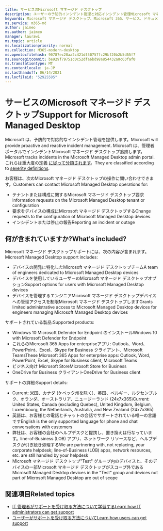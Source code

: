 ```yaml
---
title: サービスのMicrosoft マネージド デスクトップ
description: ユーザーの予防的インシデント管理と対応インシデント管理Microsoft マネージド デスクトップ。
keywords: Microsoft マネージド デスクトップ、Microsoft 365、サービス、ドキュメント
ms.service: m365-md
author: jaimeo
ms.author: jaimeo
manager: laurawi
ms.topic: article
ms.localizationpriority: normal
ms.collection: M365-modern-desktop
ms.openlocfilehash: 90787ec28aa2c421df50757fc29bf20b2b5d55f7
ms.sourcegitcommit: be929f79751c0c52dfa6bd98a854432a0c63faf0
ms.translationtype: MT
ms.contentlocale: ja-JP
ms.lasthandoff: 06/14/2021
ms.locfileid: "52925505"
---
```

# <a name="support-for-microsoft-managed-desktop"></a><span data-ttu-id="6d473-104">サービスのMicrosoft マネージド デスクトップ</span><span class="sxs-lookup"><span data-stu-id="6d473-104">Support for Microsoft Managed Desktop</span></span>

<span data-ttu-id="6d473-105">Microsoft は、予防的で対応的なインシデント管理を提供します。</span><span class="sxs-lookup"><span data-stu-id="6d473-105">Microsoft will provide proactive and reactive incident management.</span></span> <span data-ttu-id="6d473-106">Microsoft は、管理者ポータルでインシデントMicrosoft マネージド デスクトップ追跡します。</span><span class="sxs-lookup"><span data-stu-id="6d473-106">Microsoft tracks incidents in the Microsoft Managed Desktop admin portal.</span></span> <span data-ttu-id="6d473-107">これらは重大度の定義 [に従って分類されます](../working-with-managed-desktop/admin-support.md#sev)。</span><span class="sxs-lookup"><span data-stu-id="6d473-107">They are classified according to [severity definitions](../working-with-managed-desktop/admin-support.md#sev).</span></span>

<span data-ttu-id="6d473-108">お客様は、次のMicrosoft マネージド デスクトップの操作に問い合わせできます。</span><span class="sxs-lookup"><span data-stu-id="6d473-108">Customers can contact Microsoft Managed Desktop operations for:</span></span>
- <span data-ttu-id="6d473-109">テナントまたは構成に関するMicrosoft マネージド デスクトップ要求</span><span class="sxs-lookup"><span data-stu-id="6d473-109">Information requests on the Microsoft Managed Desktop tenant or configuration</span></span>
- <span data-ttu-id="6d473-110">要求をデバイスの構成にMicrosoft マネージド デスクトップする</span><span class="sxs-lookup"><span data-stu-id="6d473-110">Change requests to the configuration of Microsoft Managed Desktop devices</span></span>
- <span data-ttu-id="6d473-111">インシデントまたは停止の報告</span><span class="sxs-lookup"><span data-stu-id="6d473-111">Reporting an incident or outage</span></span>

## <a name="whats-included"></a><span data-ttu-id="6d473-112">何が含まれていますか?</span><span class="sxs-lookup"><span data-stu-id="6d473-112">What's included?</span></span>

<span data-ttu-id="6d473-113">Microsoft マネージド デスクトップサポートには、次の内容が含まれます。</span><span class="sxs-lookup"><span data-stu-id="6d473-113">Microsoft Managed Desktop support includes:</span></span>

- <span data-ttu-id="6d473-114">デバイスの開発に特化したMicrosoft マネージド デスクトップチーム</span><span class="sxs-lookup"><span data-stu-id="6d473-114">A team of engineers dedicated to Microsoft Managed Desktop devices</span></span>
- <span data-ttu-id="6d473-115">デバイスを使用しているユーザーのMicrosoft マネージド デスクトップオプション</span><span class="sxs-lookup"><span data-stu-id="6d473-115">Support options for users with Microsoft Managed Desktop devices</span></span>
- <span data-ttu-id="6d473-116">デバイスを管理するエンジニアMicrosoft マネージド デスクトップデバイスへの管理アクセスを制限Microsoft マネージド デスクトップします</span><span class="sxs-lookup"><span data-stu-id="6d473-116">Grants limited administrative access to Microsoft Managed Desktop devices for engineers managing Microsoft Managed Desktop devices</span></span> 

<span data-ttu-id="6d473-117">サポートされている製品:</span><span class="sxs-lookup"><span data-stu-id="6d473-117">Supported products:</span></span>

- <span data-ttu-id="6d473-118">Windows 10 Microsoft Defender for Endpoint のインストール</span><span class="sxs-lookup"><span data-stu-id="6d473-118">Windows 10 with Microsoft Defender for Endpoint</span></span>
- <span data-ttu-id="6d473-119">これらのMicrosoft 365 Apps for enterpriseアプリ: Outlook、Word、PowerPoint、Excel、Skype for Business クライアント、Microsoft Teams</span><span class="sxs-lookup"><span data-stu-id="6d473-119">These Microsoft 365 Apps for enterprise apps: Outlook, Word, PowerPoint, Excel, Skype for Business client, Microsoft Teams</span></span> 
- <span data-ttu-id="6d473-120">ビジネス向け Microsoft Store</span><span class="sxs-lookup"><span data-stu-id="6d473-120">Microsoft Store for Business</span></span> 
- <span data-ttu-id="6d473-121">OneDrive for Business クライアント</span><span class="sxs-lookup"><span data-stu-id="6d473-121">OneDrive for Business client</span></span> 

<span data-ttu-id="6d473-122">サポートの詳細:</span><span class="sxs-lookup"><span data-stu-id="6d473-122">Support details:</span></span>

- <span data-ttu-id="6d473-123">Current: 米国、カナダ (ケベック州を除く)、英国、ベルギー、ルクセンブルク、オランダ、オーストラリア、ニュージーランド (24x7x365)</span><span class="sxs-lookup"><span data-stu-id="6d473-123">Current: United States, Canada (excluding Quebec), United Kingdom, Belgium, Luxembourg, the Netherlands, Australia, and New Zealand (24x7x365)</span></span> 
- <span data-ttu-id="6d473-124">英語は、お客様との電話とチャットの会話でサポートされている唯一の言語です</span><span class="sxs-lookup"><span data-stu-id="6d473-124">English is the only supported language for phone and chat conversations with customers</span></span> 
- <span data-ttu-id="6d473-125">弊社は、お客様の会社のヘルプデスクと提携し、置き換えは行なっています。line-of-Business (LOB) アプリ、ネットワーク リソースなど、ヘルプデスクが引き続き処理する</span><span class="sxs-lookup"><span data-stu-id="6d473-125">We are partnering with, not replacing, your corporate helpdesk; line-of-Business (LOB) apps, network resources, etc. are still handled by your helpdesk</span></span> 
- <span data-ttu-id="6d473-126">Microsoft マネージド デスクトップ"Test" グループ内のデバイスと、そのデバイスの一部Microsoft マネージド デスクトップがスコープ外である</span><span class="sxs-lookup"><span data-stu-id="6d473-126">Microsoft Managed Desktop devices in the "Test" group and devices not part of Microsoft Managed Desktop are out of scope</span></span> 


## <a name="related-topics"></a><span data-ttu-id="6d473-127">関連項目</span><span class="sxs-lookup"><span data-stu-id="6d473-127">Related topics</span></span>

- [<span data-ttu-id="6d473-128">IT 管理者がサポートを受け取る方法について学習する</span><span class="sxs-lookup"><span data-stu-id="6d473-128">Learn how IT administrators can get support</span></span>](../working-with-managed-desktop/admin-support.md)
- [<span data-ttu-id="6d473-129">ユーザーがサポートを受け取る方法について</span><span class="sxs-lookup"><span data-stu-id="6d473-129">Learn how users can get support</span></span>](../working-with-managed-desktop/end-user-support.md)
